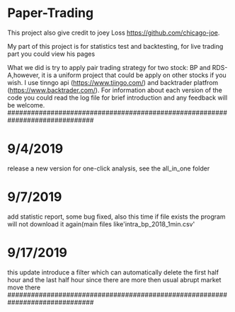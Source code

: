 # Paper-Trading
This project also give credit to joey Loss https://github.com/chicago-joe. 

My part of this project is for statistics test and backtesting, for live trading part you could view his pages

What we did is try to apply pair trading strategy for two stock: BP and RDS-A,however, it is a uniform project that could be 
apply on other stocks if you wish. I use tinngo api (https://www.tiingo.com/) and backtrader platfrom (https://www.backtrader.com/).
For information about each version of the code you could read the log file for brief introduction and any feedback will be welcome.
##############################################################################
# 9/4/2019
release a new version for one-click analysis, see the all_in_one folder 

# 9/7/2019
add statistic report, some bug fixed, also this time if file exists 
the program will not download it again(main files like'intra_bp_2018_1min.csv'

# 9/17/2019
this update introduce a filter which can automatically delete the first half
hour and the last half hour since there are more then usual abrupt market move there
##############################################################################

